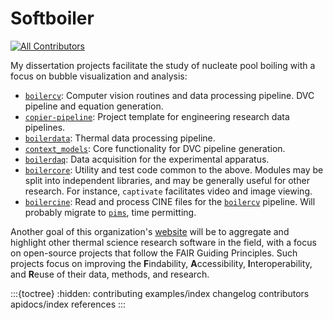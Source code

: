# Softboiler

[![All Contributors](https://img.shields.io/github/all-contributors/softboiler/softboiler.github.io?color=ee8449&style=flat-square)](contributors)

My dissertation projects facilitate the study of nucleate pool boiling with a focus on bubble visualization and analysis:

- [`boilercv`](https://github.com/softboiler/boilercv): Computer vision routines and data processing pipeline. DVC pipeline and equation generation.
- [`copier-pipeline`](https://github.com/softboiler/copier-pipeline): Project template for engineering research data pipelines.
- [`boilerdata`](https://github.com/softboiler/boilerdata): Thermal data processing pipeline.
- [`context_models`](https://github.com/softboiler/context_models): Core functionality for DVC pipeline generation.
- [`boilerdaq`](https://github.com/softboiler/boilerdaq): Data acquisition for the experimental apparatus.
- [`boilercore`](https://github.com/softboiler/boilercore): Utility and test code common to the above. Modules may be split into independent libraries, and may be generally useful for other research. For instance, `captivate` facilitates video and image viewing.
- [`boilercine`](https://github.com/softboiler/boilercine): Read and process CINE files for the [`boilercv`](https://github.com/softboiler/boilercv) pipeline. Will probably migrate to [`pims`](https://pypi.org/project/PIMS/), time permitting.

Another goal of this organization's [website](https://softboiler.org/) will be to aggregate and highlight other thermal science research software in the field, with a focus on open-source projects that follow the FAIR Guiding Principles. Such projects focus on improving the **F**indability, **A**ccessibility, **I**nteroperability, and **R**euse of their data, methods, and research.

:::{toctree}
:hidden:
contributing
examples/index
changelog
contributors
apidocs/index
references
:::
